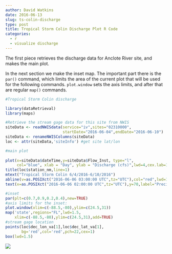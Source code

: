 ```yaml
---
author: David Watkins
date: 2016-06-13
slug: ts-colin-discharge
type: post
title: Tropical Storm Colin Discharge Plot R Code
categories:
  - r
  - visualize discharge
---
```

The first piece retrieves the discharge data for Anclote River site, and makes the main plot.

In the next section we make the inset map. The important part there is the `par()` command, which limits the area of the current plot that will be used for the following commands. `plot.window` sets the axis limits, and after that are regular `map()` commands.

``` r
#Tropical Storm Colin discharge

library(dataRetrieval)
library(maps)

#Retrieve the stream gage data for this site from NWIS
siteData <- readNWISdata(service="iv",sites="02310000",
                         startDate="2016-06-04",endDate="2016-06-10")
siteData <- renameNWISColumns(siteData)
loc <- attr(siteData,'siteInfo') #get site lat/lon

#main plot
 
plot(x=siteData$dateTime,y=siteData$Flow_Inst, type="l", 
     col="blue", xlab = "Day", ylab = "Discharge (cfs)",lwd=4,cex.lab=1.5,cex.axis=1.25)
title(loc$station_nm,line=1)
mtext("Tropical Storm Colin 6/4/2016-6/10/2016")
abline(v=as.POSIXct("2016-06-06 03:00:00 UTC",tz="UTC"),col="red",lwd=1.5)
text(x=as.POSIXct("2016-06-06 02:00:00 UTC",tz="UTC"),y=70,label="Precipitation begins early Monday",srt=90,pos=3)

#inset
par(plt=c(0.7,0.9,0.2,0.4),new=TRUE)  
#axis limits for the inset:
plot.window(xlim=c(-88.5,-80),ylim=c(24.5,31))  
map('state',regions="FL",lwd=1.5,
    xlim=c(-88.5,-80),ylim=c(24.5,31),add=TRUE)
#stream gage location
points(loc$dec_lon_va[1],loc$dec_lat_va[1],
       bg='red',col='red',pch=22,cex=1) 
box(lwd=1.5)
```

<img src='/../static/ts-colin-discharge/mainPlot-1.png'/>
